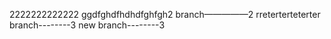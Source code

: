 2222222222222
ggdfghdfhdhdfghfgh2
branch—————2
rreterterteterter
branch--------3
new branch--------3


